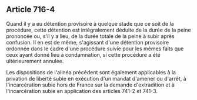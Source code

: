 Article 716-4
----
Quand il y a eu détention provisoire à quelque stade que ce soit de la
procédure, cette détention est intégralement déduite de la durée de la peine
prononcée ou, s'il y a lieu, de la durée totale de la peine à subir après
confusion. Il en est de même, s'agissant d'une détention provisoire ordonnée
dans le cadre d'une procédure suivie pour les mêmes faits que ceux ayant donné
lieu à condamnation, si cette procédure a été ultérieurement annulée.

Les dispositions de l'alinéa précédent sont également applicables à la privation
de liberté subie en exécution d'un mandat d'amener ou d'arrêt, à l'incarcération
subie hors de France sur la demande d'extradition et à l'incarcération subie en
application des articles 741-2 et 741-3.
